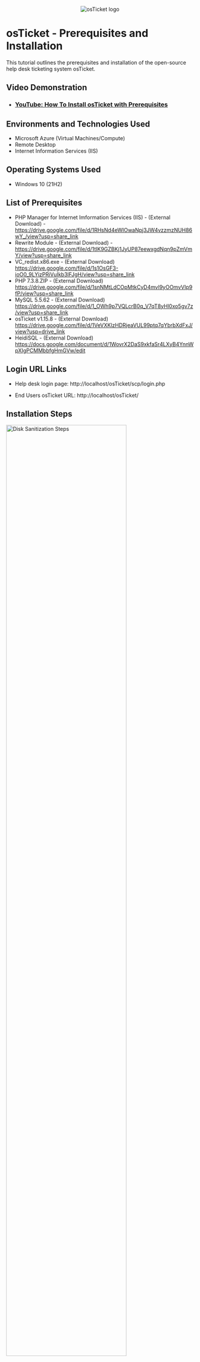 <p align="center">
<img src="https://i.imgur.com/Clzj7Xs.png" alt="osTicket logo"/>
</p>

<h1>osTicket - Prerequisites and Installation</h1>
This tutorial outlines the prerequisites and installation of the open-source help desk ticketing system osTicket.<br />


<h2>Video Demonstration</h2>

- ### [YouTube: How To Install osTicket with Prerequisites](https://www.youtube.com)

<h2>Environments and Technologies Used</h2>

- Microsoft Azure (Virtual Machines/Compute)
- Remote Desktop
- Internet Information Services (IIS)

<h2>Operating Systems Used </h2>

- Windows 10</b> (21H2)

<h2>List of Prerequisites</h2>

- PHP Manager for Internet Imformation Services (IIS) - (External Download) - https://drive.google.com/file/d/1RHsNd4eWIOwaNpj3JW4vzzmzNUH86wY_/view?usp=share_link
- Rewrite Module - (External Download) - https://drive.google.com/file/d/1tIK9GZBKj1JyUP87eewxgdNqn9pZmVmY/view?usp=share_link
- VC_redist.x86.exe - (External Download) https://drive.google.com/file/d/1s1OsGF3-ioO0_9LYizPRiVuIkb3lFJgH/view?usp=share_link
- PHP 7.3.8.ZIP - (External Download) https://drive.google.com/file/d/1snNMtLdCOpMtkCyD4mvl9yOOmvVIp9fP/view?usp=share_link
- MySQL 5.5.62 - (External Download) https://drive.google.com/file/d/1_OWh9p7VQLcrB0q_V7qT8yHl0xo5gv7z/view?usp=share_link
- osTicket v1.15.8 - (External Download) https://drive.google.com/file/d/1VeVXKlzHDRjeaVUL99ptq7qYbrbXdFxJ/view?usp=drive_link
- HeidiSQL - (External Download) https://docs.google.com/document/d/1WovrX2DaS9xkfaSr4LXyB4YnnWpXIgPCMMbbfgHmGVw/edit


<h2>Login URL Links</h2>

- Help desk login page: http://localhost/osTicket/scp/login.php 

- End Users osTicket URL: http://localhost/osTicket/

<h2>Installation Steps</h2>

<p>
<img src="https://i.imgur.com/DJmEXEB.png" height="80%" width="80%" alt="Disk Sanitization Steps"/>
</p>
<p>

  STEP 1:
  *Install / Enable IIS in Windows WITH CGI and Common HTTP Features*
  1.  Click on the windows start menu logo
2.  Type Control Panel in the search bar located at the top of the window
3. Click on the control panel Icon or App
4. Click on Programs that is highlighted in green
5. Click on turn windows features on or off that is highlighted in blue next to a shield icon
6. Once that window pops up, Scroll or look until you see Internet Information Services
7. Check the Internet Information Services box (IIS) 
8. Click on the + Symbol next to where it says Internet Information Services
9. On that dropdown you want to look for where it says World Wide Web Services
10. Click the + Symbol next to World Wide Web Services
11. On that dropdown you want to look for where it says Application Developmet Features
12. Click the + Symbol next to Application Development Features
13. Check the CGI Box
14. Press the - Symbol next to Application Development Features
15. Click the + Symbol Next to Common HTTP Features
16. Check off all the boxes inside of it
17. Click ok and then close everything
18. Open up a web browser and type 127.0.0.1 and press enter to check

</p>
<br />

<p>
<img src="https://i.imgur.com/DJmEXEB.png" height="80%" width="80%" alt="Disk Sanitization Steps"/>
</p>
<p>

  STEP 2:
  *Download and installing PHP Manager for IIS and Rewrite Module*
  1. Download Link (PHP Manager for IIS) : https://drive.google.com/file/d/1RHsNd4eWIOwaNpj3JW4vzzmzNUH86wY_/view?usp=share_link
  2. Download Link (Rewrite Module): https://drive.google.com/file/d/1tIK9GZBKj1JyUP87eewxgdNqn9pZmVmY/view?usp=share_link
</p>
<br />

<p>
<img src="https://i.imgur.com/DJmEXEB.png" height="80%" width="80%" alt="Disk Sanitization Steps"/>
</p>
<p>

  STEP 3:
  *Create the directory C:\PHP and install content into it*
  1. Download and install VC_redist.x86.exe. - https://drive.google.com/file/d/1s1OsGF3-ioO0_9LYizPRiVuIkb3lFJgH/view?usp=share_link
2. Click on the folder Icon on windows
3. Click on this PC
4. Click on Local (C:)
5. Right Click an empty space and create a new folder called ‘PHP’
6. Download PHP 7.3.8 and extract the content into that new folder called ‘PHP’ - https://drive.google.com/file/d/1snNMtLdCOpMtkCyD4mvl9yOOmvVIp9fP/view?usp=share_link



<p>
<img src="https://i.imgur.com/DJmEXEB.png" height="80%" width="80%" alt="Disk Sanitization Steps"/>
</p>
<p>

  STEP 4:
  *Downloading and installing MySQl server and setting up a Username and password*
  1. Download and install MySQL 5.5.62
2. MySQL Server Instance Configuration: Click on Standard Configuration
3. Click Next
4. Set New Root Username and Password
5. Username: root (example)
6. Password: Password1 (example)
7. Press Execute and then press finished when it is done




<p>
<img src="https://i.imgur.com/DJmEXEB.png" height="80%" width="80%" alt="Disk Sanitization Steps"/>
</p>
<p>

  STEP 5:
*Open IIS as an Admin > Register PHP from within IIS*
1. Click on the windows icon and search IIS
2. Right Click on the icon and run as ‘Admin’
3. Double Click on the PHP Manager Icon
4. Click on Register New PHP Version
5. Click on the 3 Dots Next to it
6. Browse to the PHP folder and inside it click on the php-cgi.exe
7. Reload the IIS Server



<p>
<img src="https://i.imgur.com/DJmEXEB.png" height="80%" width="80%" alt="Disk Sanitization Steps"/>
</p>
<p>

  STEP 6:



<p>
<img src="https://i.imgur.com/DJmEXEB.png" height="80%" width="80%" alt="Disk Sanitization Steps"/>
</p>
<p>

  STEP 7:



<p>
<img src="https://i.imgur.com/DJmEXEB.png" height="80%" width="80%" alt="Disk Sanitization Steps"/>
</p>
<p>

  STEP 8:


  <p>
<img src="https://i.imgur.com/DJmEXEB.png" height="80%" width="80%" alt="Disk Sanitization Steps"/>
</p>
<p>

  STEP 9:


  <p>
<img src="https://i.imgur.com/DJmEXEB.png" height="80%" width="80%" alt="Disk Sanitization Steps"/>
</p>
<p>

  STEP 10:


  <p>
<img src="https://i.imgur.com/DJmEXEB.png" height="80%" width="80%" alt="Disk Sanitization Steps"/>
</p>
<p>

  STEP 11:


  <p>
<img src="https://i.imgur.com/DJmEXEB.png" height="80%" width="80%" alt="Disk Sanitization Steps"/>
</p>
<p>

  STEP 12:

